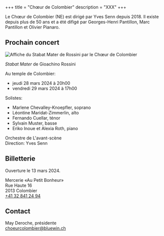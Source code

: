 +++
title = "Chœur de Colombier"
description = "XXX" 
+++

Le Chœur de Colombier (NE) est dirigé par Yves Senn depuis 2018. Il existe depuis plus de 50 ans et a été difigé par Georges-Henri Pantillon, Marc Pantillon et Olivier Pianaro.

## Prochain concert

![Affiche du Stabat Mater de Rossini par le Chœur de Colombier](/images/choeur-colombier-2024-1.jpg)

*Stabat Mater* de Gioachino Rossini

Au temple de Colombier:

- jeudi 28 mars 2024 à 20h00  
- vendredi 29 mars 2024 à 17h00

Solistes:

- Marlene Chevalley-Knoepfler, soprano
- Léontine Maridat-Zimmerlin, alto
- Fernando Cuellar, ténor
- Sylvain Muster, basse
- Eriko Inoue et Alexia Roth, piano

Orchestre de L'avant-scène  
Direction: Yves Senn

## Billetterie

Ouverture le 13 mars 2024.

Mercerie «Au Petit Bonheur»  
Rue Haute 16  
2013 Colombier  
[+41 32 841 24 94](tel:+41328412494)

## Contact

May Deroche, présidente  
[choeurcolombier@bluewin.ch](mailto:choeurcolombier@bluewin.ch)  
